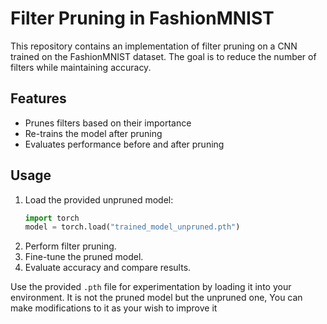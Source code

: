 # Filter Pruning in FashionMNIST

This repository contains an implementation of filter pruning on a CNN trained on
the FashionMNIST dataset. The goal is to reduce the number of filters while
maintaining accuracy.

## Features

- Prunes filters based on their importance
- Re-trains the model after pruning
- Evaluates performance before and after pruning

## Usage

1. Load the provided unpruned model:
   ```python
   import torch
   model = torch.load("trained_model_unpruned.pth")
   ```
2. Perform filter pruning.
3. Fine-tune the pruned model.
4. Evaluate accuracy and compare results.

Use the provided `.pth` file for experimentation by loading it into your
environment. It is not the pruned model but the unpruned one, You can make
modifications to it as your wish to improve it
